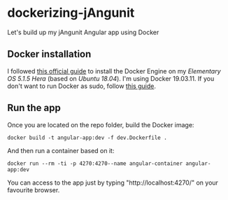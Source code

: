 # dockerizing-jAngunit
Let's build up my jAngunit Angular app using Docker

## Docker installation
I followed [this official guide](https://docs.docker.com/engine/install/ubuntu/#install-using-the-repository) to install the Docker Engine on my _Elementary OS 5.1.5 Hera_ (based on _Ubuntu 18.04_). I'm using Docker 19.03.11. If you don't want to run Docker as sudo, follow [this guide](https://docs.docker.com/engine/install/linux-postinstall/#manage-docker-as-a-non-root-user).

## Run the app
Once you are located on the repo folder, build the Docker image:
```
docker build -t angular-app:dev -f dev.Dockerfile .
```
And then run a container based on it:
```
docker run --rm -ti -p 4270:4270--name angular-container angular-app:dev
```
You can access to the app just by typing "http://localhost:4270/" on your favourite browser.